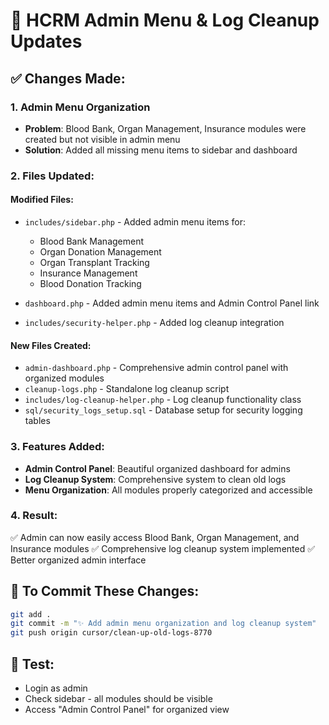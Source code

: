 # 🚀 HCRM Admin Menu & Log Cleanup Updates

## ✅ Changes Made:

### 1. **Admin Menu Organization**
- **Problem**: Blood Bank, Organ Management, Insurance modules were created but not visible in admin menu
- **Solution**: Added all missing menu items to sidebar and dashboard

### 2. **Files Updated**:

#### **Modified Files:**
- `includes/sidebar.php` - Added admin menu items for:
  - Blood Bank Management
  - Organ Donation Management  
  - Organ Transplant Tracking
  - Insurance Management
  - Blood Donation Tracking

- `dashboard.php` - Added admin menu items and Admin Control Panel link

- `includes/security-helper.php` - Added log cleanup integration

#### **New Files Created:**
- `admin-dashboard.php` - Comprehensive admin control panel with organized modules
- `cleanup-logs.php` - Standalone log cleanup script  
- `includes/log-cleanup-helper.php` - Log cleanup functionality class
- `sql/security_logs_setup.sql` - Database setup for security logging tables

### 3. **Features Added**:
- **Admin Control Panel**: Beautiful organized dashboard for admins
- **Log Cleanup System**: Comprehensive system to clean old logs
- **Menu Organization**: All modules properly categorized and accessible

### 4. **Result**:
✅ Admin can now easily access Blood Bank, Organ Management, and Insurance modules
✅ Comprehensive log cleanup system implemented
✅ Better organized admin interface

## 🔧 To Commit These Changes:

```bash
git add .
git commit -m "✨ Add admin menu organization and log cleanup system"
git push origin cursor/clean-up-old-logs-8770
```

## 📱 Test:
- Login as admin
- Check sidebar - all modules should be visible
- Access "Admin Control Panel" for organized view